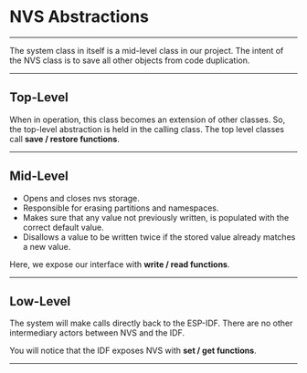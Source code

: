 # NVS Abstractions
___
The system class in itself is a mid-level class in our project.  The intent of the NVS class is to save all other objects from code duplication.  
___  
## Top-Level
When in operation, this class becomes an extension of other classes.  So, the top-level abstraction is held in the calling class.  The top level classes call **save / restore functions**.
___  
## Mid-Level
* Opens and closes nvs storage.
* Responsible for erasing partitions and namespaces.
* Makes sure that any value not previously written, is populated with the correct default value.
* Disallows a value to be written twice if the stored value already matches a new value.

Here, we expose our interface with **write / read functions**.
___  
## Low-Level
The system will make calls directly back to the ESP-IDF.  There are no other intermediary actors between NVS and the IDF.

You will notice that the IDF exposes NVS with **set / get functions**.
___  